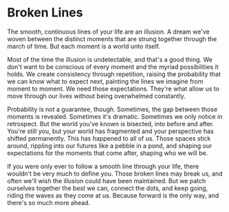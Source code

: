 # Broken Lines

The smooth, continuous lines of your life are an illusion. A dream we've woven
between the distinct moments that are strung together through the march of
time. But each moment is a world unto itself.

Most of the time the illusion is undetectable, and that's a good thing. We
don't want to be conscious of every moment and the myriad possibilities it
holds. We create consistency through repetition, raising the probability that
we can know what to expect next, painting the lines we imagine from moment to
moment. We need those expectations. They're what allow us to move through our
lives without being overwhelmed constantly.

Probability is not a guarantee, though. Sometimes, the gap between those
moments is revealed. Sometimes it's dramatic. Sometimes we only notice in
retrospect. But the world you've known is bisected, into before and after.
You're still you, but your world has fragmented and your perspective has
shifted permanently. This has happened to all of us. Those spaces stick around,
rippling into our futures like a pebble in a pond, and shaping our expectations
for the moments that come after, shaping who we will be.

If you were only ever to follow a smooth line through your life, there wouldn't
be very much to define you. Those broken lines may break us, and often we'll
wish the illusion could have been maintained. But we patch ourselves together
the best we can, connect the dots, and keep going, riding the waves as they
come at us. Because forward is the only way, and there's so much more ahead.
